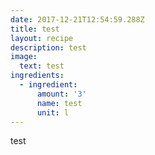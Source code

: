 ```yaml
---
date: 2017-12-21T12:54:59.288Z
title: test
layout: recipe
description: test
image:
  text: test
ingredients:
  - ingredient:
      amount: '3'
      name: test
      unit: l
---
```

test
